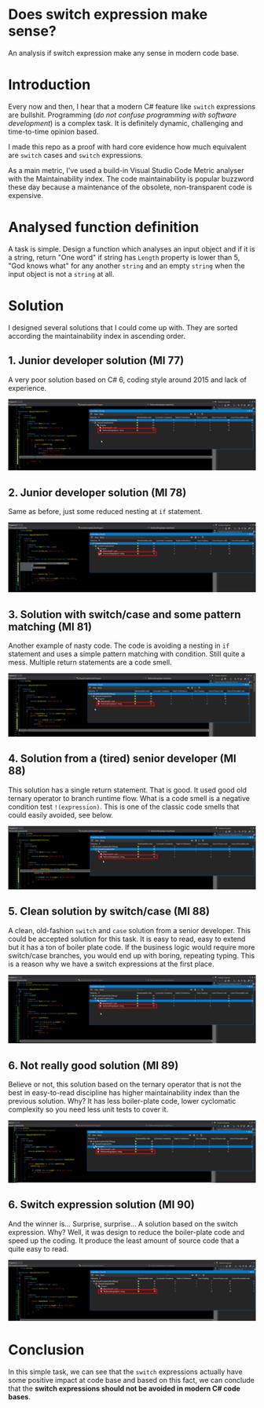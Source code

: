 # Does switch expression make sense?
An analysis if switch expression make any sense in modern code base.

# Introduction
Every now and then, I hear that a modern C# feature like `switch` expressions are bullshit. Programming (*do not confuse programming with software development*) is a complex task. It is definitely dynamic, challenging and time-to-time opinion based.

I made this repo as a proof with hard core evidence how much equivalent are `switch` cases and `switch` expressions.

As a main metric, I've used a build-in Visual Studio Code Metric analyser with the Maintainability index. The code maintainability is popular buzzword these day because a maintenance of the obsolete, non-transparent code is expensive.

# Analysed function definition
A task is simple. Design a function which analyses an input object and if it is a string, return "One word" if string has `Length` property is lower than 5, "God knows what" for any another `string` and an empty `string` when the input object is not a `string` at all.

# Solution
I designed several solutions that I could come up with. They are sorted according the maintainability index in ascending order.

## 1. Junior developer solution (MI 77)
A very poor solution based on C# 6, coding style around 2015 and lack of experience.

![Preview](/Assets/MI77.png)

## 2. Junior developer solution (MI 78)
Same as before, just some reduced nesting at `if` statement.

![Preview](/Assets/MI78.png)

## 3. Solution with switch/case and some pattern matching (MI 81)
Another example of nasty code. The code is avoiding a nesting in `if` statement and uses a simple pattern matching with condition. Still quite a mess. Multiple return statements are a code smell.

![Preview](/Assets/MI81.png)

## 4. Solution from a (tired) senior developer (MI 88)
This solution has a single return statement. That is good. It used good old ternary operator to branch runtime flow. What is a code smell is a negative condition test `!(expression)`. This is one of the classic code smells that could easily avoided, see below.

![Preview](/Assets/MI88.png)

## 5. Clean solution by switch/case (MI 88)
A clean, old-fashion `switch` and `case` solution from a senior developer. This could be accepted solution for this task. It is easy to read, easy to extend but it has a ton of boiler plate code. If the business logic would require more switch/case branches, you would end up with boring, repeating typing. This is a reason why we have a switch expressions at the first place.

![Preview](/Assets/MI88-1.png)

## 6. Not really good solution (MI 89)
Believe or not, this solution based on the ternary operator that is not the best in easy-to-read discipline has higher maintainability index than the previous solution. Why? It has less boiler-plate code, lower cyclomatic complexity so you need less unit tests to cover it.

![Preview](/Assets/MI89.png)

## 6. Switch expression solution (MI 90)
And the winner is... Surprise, surprise... A solution based on the switch expression. Why? Well, it was design to reduce the boiler-plate code and speed up the coding. It produce the least amount of source code that a quite easy to read.

![Preview](/Assets/MI90.png)

# Conclusion
In this simple task, we can see that the `switch` expressions actually have some positive impact at code base and based on this fact, we can conclude that the **switch expressions should not be avoided in modern C# code bases**.
